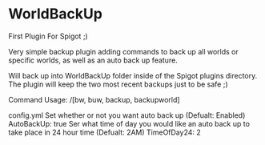 # WorldBackUp

First Plugin For Spigot ;)

Very simple backup plugin adding commands to back up all worlds or specific worlds, as well as an auto back up feature.

Will back up into WorldBackUp folder inside of the Spigot plugins directory.
The plugin will keep the two most recent backups just to be safe ;)

Command Usage:
  /[bw, buw, backup, backupworld] <worldname>

config.yml
  Set whether or not you want auto back up (Defualt: Enabled)
    AutoBackUp: true 
  Ser what time of day you would like an auto back up to take place in 24 hour time (Defualt: 2AM)
    TimeOfDay24: 2
